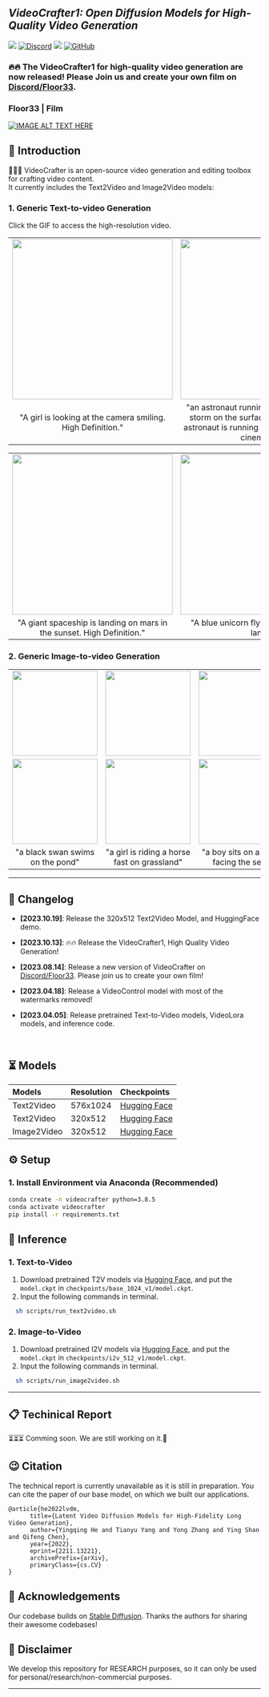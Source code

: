
## ___***VideoCrafter1: Open Diffusion Models for High-Quality Video Generation***___

<a href='https://arxiv.org/abs/TODO'><img src='https://img.shields.io/badge/Technique Report-TODO-red'></a> 
[![Discord](https://dcbadge.vercel.app/api/server/rrayYqZ4tf?style=flat)](https://discord.gg/rrayYqZ4tf)
<a href='https://huggingface.co/spaces/VideoCrafter/VideoCrafter'><img src='https://img.shields.io/badge/%F0%9F%A4%97%20Hugging%20Face-Model-blue'></a>
[![GitHub](https://img.shields.io/github/stars/VideoCrafter/VideoCrafter?style=social)](https://github.com/VideoCrafter/VideoCrafter)


### 🔥🔥 The VideoCrafter1 for high-quality video generation are now released!  Please Join us and create your own film on [Discord/Floor33](https://discord.gg/rrayYqZ4tf).

### Floor33 | Film
 [![IMAGE ALT TEXT HERE](https://img.youtube.com/vi/4MbTNYug1wo/0.jpg)](https://www.youtube.com/watch?v=4MbTNYug1wo)
 
## 🔆 Introduction


🤗🤗🤗 VideoCrafter is an open-source video generation and editing toolbox for crafting video content.   
It currently includes the Text2Video and Image2Video models:

### 1. Generic Text-to-video Generation
Click the GIF to access the high-resolution video.

<table class="center">
  <td><a href="https://github.com/AILab-CVC/VideoCrafter/assets/18735168/814f9cfe-5e4c-4d6c-be4c-c378cf4216c7"><img src=assets/t2v/agirl.gif width="320"></td>
  <td><a href="https://github.com/AILab-CVC/VideoCrafter/assets/18735168/f89af8d2-2ac4-4726-98cc-4ff322ed4cf3"><img src=assets/t2v/astronaut.gif width="320"></td>
  <tr>
  <td style="text-align:center;" width="320">"A girl is looking at the camera smiling. High Definition."</td>
  <td style="text-align:center;" width="320">"an astronaut running away from a dust storm on the surface of the  moon, the astronaut is running towards the camera, cinematic"</td>
  <tr>
</table >

<table class="center">
  <td><a href="https://github.com/AILab-CVC/VideoCrafter/assets/18735168/232ef312-be08-4d73-8fd7-f367952c9410"><img src=assets/t2v/spaceship.gif width="320"></td>
  <td><a href="https://github.com/AILab-CVC/VideoCrafter/assets/18735168/7aa3977c-dc71-45ce-bfe2-449368dc1c9f"><img src=assets/t2v/unicorn.gif width="320"></td>
  <tr>
  <td style="text-align:center;" width="320">"A giant spaceship is landing on mars in the sunset. High Definition."</td>
  <td style="text-align:center;" width="320">"A blue unicorn flying over a mystical land"</td>
  <tr>
</table >

### 2. Generic Image-to-video Generation

<table class="center">
  <td><img src=assets/i2v/input/blackswan.png width="170"></td>
  <td><img src=assets/i2v/input/horse.png width="170"></td>
  <td><img src=assets/i2v/input/chair.png width="170"></td>
  <td><img src=assets/i2v/input/sunset.png width="170"></td>
  <tr>
  <td><a href="https://github.com/AILab-CVC/VideoCrafter/assets/18735168/1a57edd9-3fd2-4ce9-8313-89aca95b6ec7"><img src=assets/i2v/blackswan.gif width="170"></td>
  <td><a href="https://github.com/AILab-CVC/VideoCrafter/assets/18735168/d671419d-ae49-4889-807e-b841aef60e8a"><img src=assets/i2v/horse.gif width="170"></td>
  <td><a href="https://github.com/AILab-CVC/VideoCrafter/assets/18735168/39d730d9-7b47-4132-bdae-4d18f3e651ee"><img src=assets/i2v/chair.gif width="170"></td>
  <td><a href="https://github.com/AILab-CVC/VideoCrafter/assets/18735168/dc8dd0d5-a80d-4f31-94db-f9ea0b13172b"><img src=assets/i2v/sunset.gif width="170"></td>
  <tr>
  <td style="text-align:center;" width="170">"a black swan swims on the pond"</td>
  <td style="text-align:center;" width="170">"a girl is riding a horse fast on grassland"</td>
  <td style="text-align:center;" width="170">"a boy sits on a chair facing the sea"</td>
  <td style="text-align:center;" width="170">"two galleons moving in the wind at sunset"</td>

</table >


---

## 📝 Changelog
- __[2023.10.19]__: Release the 320x512 Text2Video Model, and HuggingFace demo.

- __[2023.10.13]__: 🔥🔥 Release the VideoCrafter1, High Quality Video Generation!

- __[2023.08.14]__: Release a new version of VideoCrafter on [Discord/Floor33](https://discord.gg/uHaQuThT). Please join us to create your own film!

- __[2023.04.18]__: Release a VideoControl model with most of the watermarks removed!

- __[2023.04.05]__: Release pretrained Text-to-Video models, VideoLora models, and inference code.
<br>


## ⏳ Models

|Models|Resolution|Checkpoints|
|:---------|:---------|:--------|
|Text2Video|576x1024|[Hugging Face](https://huggingface.co/VideoCrafter/Text2Video-1024-v1.0/blob/main/model.ckpt)
|Text2Video|320x512|[Hugging Face](https://huggingface.co/VideoCrafter/Text2Video-512-v1/blob/main/model.ckpt)
|Image2Video|320x512|[Hugging Face](https://huggingface.co/VideoCrafter/Image2Video-512-v1.0/blob/main/model.ckpt)



## ⚙️ Setup

### 1. Install Environment via Anaconda (Recommended)
```bash
conda create -n videocrafter python=3.8.5
conda activate videocrafter
pip install -r requirements.txt
```


## 💫 Inference 
### 1. Text-to-Video

1) Download pretrained T2V models via [Hugging Face](https://huggingface.co/VideoCrafter/Text2Video-1024-v1.0/blob/main/model.ckpt), and put the `model.ckpt` in `checkpoints/base_1024_v1/model.ckpt`.
2) Input the following commands in terminal.
```bash
  sh scripts/run_text2video.sh
```

### 2. Image-to-Video

1) Download pretrained I2V models via [Hugging Face](https://huggingface.co/VideoCrafter/Image2Video-512-v1.0/blob/main/model.ckpt), and put the `model.ckpt` in `checkpoints/i2v_512_v1/model.ckpt`.
2) Input the following commands in terminal.
```bash
  sh scripts/run_image2video.sh
```

---
## 📋 Techinical Report
⏳⏳⏳ Comming soon. We are still working on it.💪
<br>

## 😉 Citation
The technical report is currently unavailable as it is still in preparation. You can cite the paper of our base model, on which we built our applications.
```
@article{he2022lvdm,
      title={Latent Video Diffusion Models for High-Fidelity Long Video Generation}, 
      author={Yingqing He and Tianyu Yang and Yong Zhang and Ying Shan and Qifeng Chen},
      year={2022},
      eprint={2211.13221},
      archivePrefix={arXiv},
      primaryClass={cs.CV}
}
```


## 🤗 Acknowledgements
Our codebase builds on [Stable Diffusion](https://github.com/Stability-AI/stablediffusion). 
Thanks the authors for sharing their awesome codebases! 


## 📢 Disclaimer
We develop this repository for RESEARCH purposes, so it can only be used for personal/research/non-commercial purposes.
****

